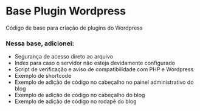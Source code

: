 # Base Plugin Wordpress
Código de base para criação de plugins do Wordpress

### Nessa base, adicionei:
- Segurança de acesso direto ao arquivo
- Index para caso o servidor não esteja devidamente configurado
- Script de verificação e aviso de compatibilidade com PHP e Wordpress
- Exemplo de shortcode
- Exemplo de adição de código no cabeçalho no painel administrativo do blog
- Exemplo de adição de código no cabeçalho do blog
- Exemplo de adição de código no rodapé do blog
